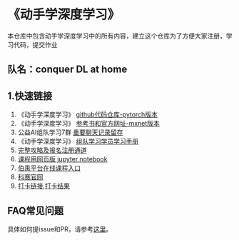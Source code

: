 # 《动手学深度学习》
本仓库中包含动手学深度学习中的所有内容，建立这个仓库为了方便大家注册，学习代码，提交作业
## 队名：conquer DL at home

## 1.快速链接
1. 《动手学深度学习》 [github代码仓库-pytorch版本](https://github.com/ShusenTang/Dive-into-DL-PyTorch)
2. 《动手学深度学习》 [参考书和官方网址-mxnet版本](http://zh.gluon.ai/)
3. 公益AI组队学习7群  [重要聊天记录留存](https://shimo.im/docs/Dg6ch9gjrykHDW8p/)
4. 《动手学深度学习》 [组队学习学员学习手册](https://shimo.im/docs/pdr3wkyHKrxJYdyT/read)
5. [完整攻略及报名注册通道](https://mp.weixin.qq.com/s/mBsOi1AOtLZWSGX7ESFJhg)
6. [课程用网页版 jupyter notebook](https://tangshusen.me/Dive-into-DL-PyTorch/#/)
7. [伯禹平台在线课程入口](https://www.boyuai.com/elites/course/cZu18YmweLv10OeV)
8. [科赛官网](https://www.kesci.com/)
9. [打卡链接](https://jinshuju.net/f/LYtniN),[打卡结果](https://jinshuju.net/f/LYtniN/r/aL1mRs)



## FAQ常见问题
具体如何提issue和PR，请参考[这里](CONTRIBUTING.md)。


